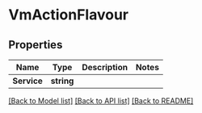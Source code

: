 # VmActionFlavour

## Properties

Name | Type | Description | Notes
------------ | ------------- | ------------- | -------------
**Service** | **string** |  | 

[[Back to Model list]](../README.md#documentation-for-models) [[Back to API list]](../README.md#documentation-for-api-endpoints) [[Back to README]](../README.md)


